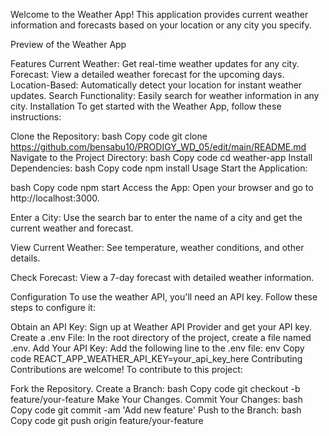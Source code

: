 Welcome to the Weather App! This application provides current weather information and forecasts based on your location or any city you specify.

Preview of the Weather App

Features Current Weather: Get real-time weather updates for any city. Forecast: View a detailed weather forecast for the upcoming days. Location-Based: Automatically detect your location for instant weather updates. Search Functionality: Easily search for weather information in any city. Installation To get started with the Weather App, follow these instructions:

Clone the Repository: bash Copy code git clone https://github.com/bensabu10/PRODIGY_WD_05/edit/main/README.md Navigate to the Project Directory: bash Copy code cd weather-app Install Dependencies: bash Copy code npm install Usage Start the Application:

bash Copy code npm start Access the App: Open your browser and go to http://localhost:3000.

Enter a City: Use the search bar to enter the name of a city and get the current weather and forecast.

View Current Weather: See temperature, weather conditions, and other details.

Check Forecast: View a 7-day forecast with detailed weather information.

Configuration To use the weather API, you'll need an API key. Follow these steps to configure it:

Obtain an API Key: Sign up at Weather API Provider and get your API key. Create a .env File: In the root directory of the project, create a file named .env. Add Your API Key: Add the following line to the .env file: env Copy code REACT_APP_WEATHER_API_KEY=your_api_key_here Contributing Contributions are welcome! To contribute to this project:

Fork the Repository. Create a Branch: bash Copy code git checkout -b feature/your-feature Make Your Changes. Commit Your Changes: bash Copy code git commit -am 'Add new feature' Push to the Branch: bash Copy code git push origin feature/your-feature
